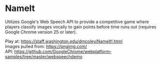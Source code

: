 # NameIt
Utilizes Google's Web Speech API to provide a competitive game where players classify images vocally to gain points before time runs out (requires Google Chrome version 25 or later).

Play at: https://staff.washington.edu/dmcoley/NameIt!.html  
Images pulled from: https://pngimg.com/  
API: https://github.com/GoogleChrome/webplatform-samples/tree/master/webspeechdemo

